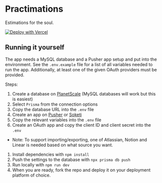 # Practimations

Estimations for the soul.

[![Deploy with Vercel](https://vercel.com/button)](https://vercel.com/new/clone?repository-url=https%3A%2F%2Fgithub.com%2FWundero%2Fpractimations&env=DATABASE_URL,PUSHER_APP_ID,PUSHER_KEY,PUSHER_SECRET,PUSHER_CLUSTER,NEXTAUTH_SECRET,NEXT_PUBLIC_PUSHER_KEY,NEXT_PUBLIC_PUSHER_CLUSTER,GITHUB_CLIENT_ID,GITHUB_CLIENT_SECRET&envDescription=Additional%20environment%20variables%20are%20specified%20in%20the%20example%20env%20file&envLink=https%3A%2F%2Fgithub.com%2FWundero%2Fpractimations%2Fblob%2Fmain%2F.env.example&project-name=practimations&repository-name=practimations)

## Running it yourself
The app needs a MySQL database and a Pusher app setup and put into the environment. See the `.env.example` file for a list of all variables needed to run the app. Additionally, at least one of the given OAuth providers must be provided.

Steps:
1. Create a database on [PlanetScale](https://planetscale.com/) (MySQL databases will work but this is easiest)
2. Select `Prisma` from the connection options
3. Copy the database URL into the `.env` file
4. Create an app on [Pusher](https://pusher.com/) or [Soketi](https://soketi.app/)
5. Copy the relevant variables into the `.env` file
6. Create an OAuth app and copy the client ID and client secret into the `.env`
- Note: To support importing/exporting, one of Atlassian, Notion and Linear is needed based on what source you want.
1. Install dependencies with `npm install`
2. Push the settings to the database with `npx prisma db push`
3. Run locally with `npm run dev`
4.  When you are ready, fork the repo and deploy it on your deployment platform of choice.
